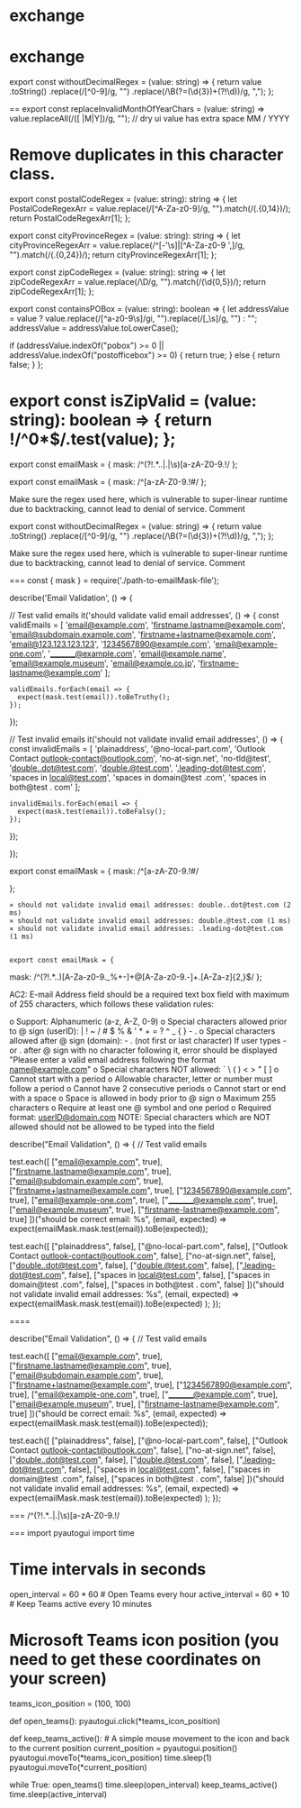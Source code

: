 
# exchange
# exchange
export const withoutDecimalRegex = (value: string) => {
  return value
    .toString()
    .replace(/[^0-9]/g, "")
    .replace(/\B(?=(\d{3})+(?!\d))/g, ",");
};

==
export const replaceInvalidMonthOfYearChars = (value: string) => value.replaceAll(/([ |M|Y])/g, ""); // dry ui value has extra space MM / YYYY

Remove duplicates in this character class.
==

export const postalCodeRegex = (value: string): string => {
  let PostalCodeRegexArr = value.replace(/[^A-Za-z0-9]/g, "").match(/(.{0,14})/);
  return PostalCodeRegexArr[1];
};

export const cityProvinceRegex = (value: string): string => {
  let cityProvinceRegexArr = value.replace(/^[-'\s]|[^A-Za-z0-9 ',]/g, "").match(/(.{0,24})/);
  return cityProvinceRegexArr[1];
};

export const zipCodeRegex = (value: string): string => {
  let zipCodeRegexArr = value.replace(/\D/g, "").match(/(\d{0,5})/);
  return zipCodeRegexArr[1];
};

export const containsPOBox = (value: string): boolean => {
  let addressValue = value ? value.replace(/[^a-z0-9\s]/gi, "").replace(/[_\s]/g, "") : "";
  addressValue = addressValue.toLowerCase();

  if (addressValue.indexOf("pobox") >= 0 || addressValue.indexOf("postofficebox") >= 0) {
    return true;
  } else {
    return false;
  }
};

export const isZipValid = (value: string): boolean => {
  return !/^0*$/.test(value);
};
==

export const emailMask = {
  mask: /^(?!.*\.\.|\.|\s)[a-zA-Z0-9.!$%#&'^*+/=?_{|}~\s-]+@?(?!\.|-)[a-zA-Z0-9.-]*(?:\.?[a-zA-Z0-9]*)*$/
};

export const emailMask = {
  mask: /^[a-zA-Z0-9.!#$%&'*+/=?^_`{|}~-]+@[a-zA-Z0-9-]+(\.[a-zA-Z0-9-]+)*$/
};

Make sure the regex used here, which is vulnerable to super-linear runtime due to backtracking, cannot lead to denial of service.
Comment

export const withoutDecimalRegex = (value: string) => {
  return value
    .toString()
    .replace(/[^0-9]/g, "")
    .replace(/\B(?=(\d{3})+(?!\d))/g, ",");
};

Make sure the regex used here, which is vulnerable to super-linear runtime due to backtracking, cannot lead to denial of service.
Comment

===
const { mask } = require('./path-to-emailMask-file');

describe('Email Validation', () => {

  // Test valid emails
  it('should validate valid email addresses', () => {
    const validEmails = [
      'email@example.com',
      'firstname.lastname@example.com',
      'email@subdomain.example.com',
      'firstname+lastname@example.com',
      'email@123.123.123.123',
      '1234567890@example.com',
      'email@example-one.com',
      '_______@example.com',
      'email@example.name',
      'email@example.museum',
      'email@example.co.jp',
      'firstname-lastname@example.com'
    ];

    validEmails.forEach(email => {
      expect(mask.test(email)).toBeTruthy();
    });
  });

  // Test invalid emails
  it('should not validate invalid email addresses', () => {
    const invalidEmails = [
      'plainaddress',
      '@no-local-part.com',
      'Outlook Contact <outlook-contact@outlook.com>',
      'no-at-sign.net',
      'no-tld@test',
      'double..dot@test.com',
      'double.@test.com',
      '.leading-dot@test.com',
      'spaces in local@test.com',
      'spaces in domain@test .com',
      'spaces in both@test . com'
    ];

    invalidEmails.forEach(email => {
      expect(mask.test(email)).toBeFalsy();
    });
  });

});

export const emailMask = {
    mask: /^[a-zA-Z0-9.!#$%&'*+/=?^_`{|}~-]+@[a-zA-Z0-9-]+(\.[a-zA-Z0-9-]+)+$/

};

    ✕ should not validate invalid email addresses: double..dot@test.com (2 ms)
    ✕ should not validate invalid email addresses: double.@test.com (1 ms)
    ✕ should not validate invalid email addresses: .leading-dot@test.com (1 ms)
    
    
    export const emailMask = {
  mask: /^(?!.*\.\.)[A-Za-z0-9._%+-]+@[A-Za-z0-9.-]+\.[A-Za-z]{2,}$/
};



AC2: E-mail Address field should be a required text box field with maximum of 255 characters, which follows these validation rules:

o    Support: Alphanumeric (a-z, A-Z, 0-9) 
 o    Special characters allowed prior to @ sign (userID):   | ! ~ / # $ % & ' * + = ? ^ _ { } - .
 o    Special characters allowed after @ sign (domain):   - . (not first or last character)
            If user types - or . after @ sign with no character following it, error should be displayed "Please enter a valid email address following the format name@example.com"
 o    Special characters NOT allowed:  ` \ ( ) < > "  [ ]
 o    Cannot start with a period
 o    Allowable character, letter or number must follow a period
 o    Cannot have 2 consecutive periods
 o    Cannot start or end with a space
 o    Space is allowed in body prior to @ sign
 o    Maximum 255 characters
 o    Require at least one @ symbol and one period
 o    Required format: userID@domain.com 
 NOTE: Special characters which are NOT allowed should not be allowed to be typed into the field
 
 
 
 describe("Email Validation", () => {
  // Test valid emails

  test.each([
    ["email@example.com", true],
    ["firstname.lastname@example.com", true],
    ["email@subdomain.example.com", true],
    ["firstname+lastname@example.com", true],
    ["1234567890@example.com", true],
    ["email@example-one.com", true],
    ["_______@example.com", true],
    ["email@example.museum", true],
    ["firstname-lastname@example.com", true]
  ])("should be correct email: %s", (email, expected) => expect(emailMask.mask.test(email)).toBe(expected));

  test.each([
    ["plainaddress", false],
    ["@no-local-part.com", false],
    ["Outlook Contact <outlook-contact@outlook.com>", false],
    ["no-at-sign.net", false],
    ["double..dot@test.com", false],
    ["double.@test.com", false],
    [".leading-dot@test.com", false],
    ["spaces in local@test.com", false],
    ["spaces in domain@test .com", false],
    ["spaces in both@test . com", false]
  ])("should not validate invalid email addresses: %s", (email, expected) =>
    expect(emailMask.mask.test(email)).toBe(expected)
  );
});

====

 describe("Email Validation", () => {
  // Test valid emails

  test.each([
    ["email@example.com", true],
    ["firstname.lastname@example.com", true],
    ["email@subdomain.example.com", true],
    ["firstname+lastname@example.com", true],
    ["1234567890@example.com", true],
    ["email@example-one.com", true],
    ["_______@example.com", true],
    ["email@example.museum", true],
    ["firstname-lastname@example.com", true]
  ])("should be correct email: %s", (email, expected) => expect(emailMask.mask.test(email)).toBe(expected));

  test.each([
    ["plainaddress", false],
    ["@no-local-part.com", false],
    ["Outlook Contact <outlook-contact@outlook.com>", false],
    ["no-at-sign.net", false],
    ["double..dot@test.com", false],
    ["double.@test.com", false],
    [".leading-dot@test.com", false],
    ["spaces in local@test.com", false],
    ["spaces in domain@test .com", false],
    ["spaces in both@test . com", false]
  ])("should not validate invalid email addresses: %s", (email, expected) =>
    expect(emailMask.mask.test(email)).toBe(expected)
  );
});

===
/^(?!.*\.\.|\.|\s)[a-zA-Z0-9.!$%#&^'*+/=?_{|}~\s-]*@[^.|^-](?=.*\.)[-.|a-zA-Z0-9]*[^.|^-\s]$/

===
import pyautogui
import time

# Time intervals in seconds
open_interval = 60 * 60  # Open Teams every hour
active_interval = 60 * 10  # Keep Teams active every 10 minutes

# Microsoft Teams icon position (you need to get these coordinates on your screen)
teams_icon_position = (100, 100)

def open_teams():
    pyautogui.click(*teams_icon_position)

def keep_teams_active():
    # A simple mouse movement to the icon and back to the current position
    current_position = pyautogui.position()
    pyautogui.moveTo(*teams_icon_position)
    time.sleep(1)
    pyautogui.moveTo(*current_position)

while True:
    open_teams()
    time.sleep(open_interval)
    keep_teams_active()
    time.sleep(active_interval)

